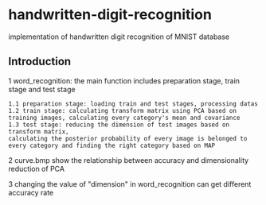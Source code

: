 # handwritten-digit-recognition
implementation of handwritten digit recognition of MNIST database

## Introduction
1 word_recognition: the main function includes preparation stage, train stage and test stage
    
    1.1 preparation stage: loading train and test stages, processing datas
    1.2 train stage: calculating transform matrix using PCA based on training images, calculating every category's mean and covariance
    1.3 test stage: reducing the dimension of test images based on transform matrix, 
    calculating the posterior probability of every image is belonged to every category and finding the right category based on MAP

2 curve.bmp show the relationship between accuracy and dimensionality reduction of PCA

3 changing the value of "dimension" in word_recognition can get different accuracy rate


